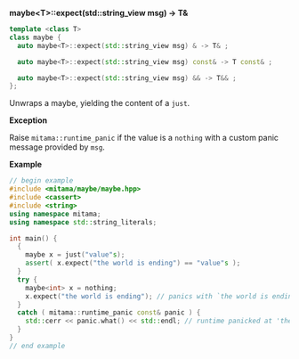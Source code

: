 **maybe&lt;T&gt;::expect(std::string_view msg) -> T&**

```cpp
template <class T>
class maybe {
  auto maybe<T>::expect(std::string_view msg) & -> T& ;

  auto maybe<T>::expect(std::string_view msg) const& -> T const& ;

  auto maybe<T>::expect(std::string_view msg) && -> T&& ;
};
```

Unwraps a maybe, yielding the content of a `just`.

**Exception**

Raise `mitama::runtime_panic` if the value is a `nothing` with a custom panic message provided by `msg`.

**Example**

```cpp
// begin example
#include <mitama/maybe/maybe.hpp>
#include <cassert>
#include <string>
using namespace mitama;
using namespace std::string_literals;

int main() {
  {
    maybe x = just("value"s);
    assert( x.expect("the world is ending") == "value"s );
  }
  try {
    maybe<int> x = nothing;
    x.expect("the world is ending"); // panics with `the world is ending`
  }
  catch ( mitama::runtime_panic const& panic ) {
    std::cerr << panic.what() << std::endl; // runtime panicked at 'the world is ending'
  }
}
// end example
```
